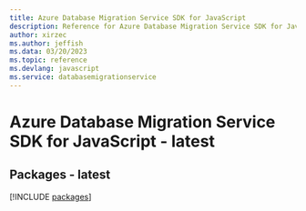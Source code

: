 ```yaml
---
title: Azure Database Migration Service SDK for JavaScript
description: Reference for Azure Database Migration Service SDK for JavaScript
author: xirzec
ms.author: jeffish
ms.data: 03/20/2023
ms.topic: reference
ms.devlang: javascript
ms.service: databasemigrationservice
---
```

# Azure Database Migration Service SDK for JavaScript - latest
## Packages - latest
[!INCLUDE [packages](database-migration-service-index.md)]